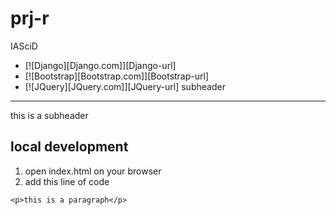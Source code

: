 # prj-r
IASciD
* [![Django][Django.com]][Django-url]
* [![Bootstrap][Bootstrap.com]][Bootstrap-url]
* [![JQuery][JQuery.com]][JQuery-url]
subheader
---------

this is a subheader

local development
-----------------

1. open index.html on your browser
2. add this line of code
```
<p>this is a paragraph</p>
```
